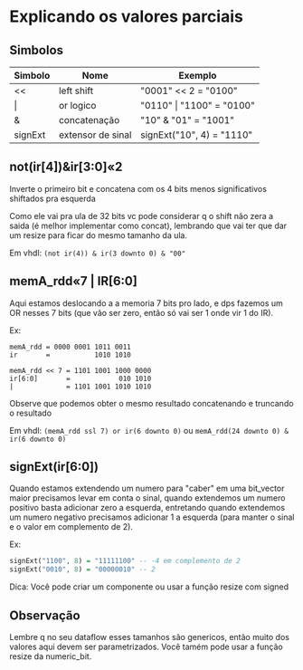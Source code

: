 # Explicando os valores parciais

## Simbolos
| Simbolo | Nome              | Exemplo                   |
|---------|-------------------|---------------------------|
| <<      | left shift        | "0001" << 2 = "0100"      |
| \|      | or logico         | "0110" \| "1100" = "0100" |
| &       | concatenação      | "10" & "01" = "1001"      |
| signExt | extensor de sinal | signExt("10", 4) = "1110" |

## not(ir[4])&ir[3:0]«2
Inverte o primeiro bit e concatena com os 4 bits menos significativos shiftados pra esquerda

Como ele vai pra ula de 32 bits vc pode considerar q o shift não zera a saida (é melhor implementar como concat),
lembrando que vai ter que dar um resize para ficar do mesmo tamanho da ula.

Em vhdl: `(not ir(4)) & ir(3 downto 0) & "00"`

## memA_rdd«7 | IR[6:0]
Aqui estamos deslocando a a memoria 7 bits pro lado, e dps fazemos um OR nesses 7 bits
(que vão ser zero, então só vai ser 1 onde vir 1 do IR).

Ex:
```
memA_rdd = 0000 0001 1011 0011
ir       =           1010 1010

memA_rdd << 7 = 1101 1001 1000 0000
ir[6:0]       =            010 1010
|             = 1101 1001 1010 1010
```

Observe que podemos obter o mesmo resultado concatenando e truncando o resultado


Em vhdl: `(memA_rdd ssl 7) or ir(6 downto 0)` ou `memA_rdd(24 downto 0) & ir(6 downto 0)`

## signExt(ir[6:0])
Quando estamos extendendo um numero para "caber" em uma bit_vector
maior precisamos levar em conta o sinal,
quando extendemos um numero positivo basta adicionar zero a esquerda,
entretando quando extendemos um numero negativo precisamos adicionar 1 a esquerda (para manter o sinal e o valor em complemento de 2).

Ex:
```vhdl
signExt("1100", 8) = "11111100" -- -4 em complemento de 2
signExt("0010", 8) = "00000010" -- 2
```

Dica: Você pode criar um componente ou usar a função resize com signed

## Observação

Lembre q no seu dataflow esses tamanhos são genericos, então muito dos valores
aqui devem ser parametrizados. Você tamém pode usar a função resize da numeric_bit.

